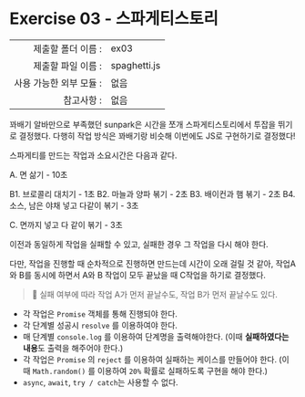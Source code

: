 # Exercise 03 - 스파게티스토리

|                      |                    |
| --------------------:| ------------------ |
|   제출할 폴더 이름 :     |  ex03              |
|   제출할 파일 이름 :     |  spaghetti.js      |
|   사용 가능한 외부 모듈 : |  없음               |
|   참고사항 :           |  없음                |

꽈배기 알바만으로 부족했던 sunpark은 시간을 쪼개 스파게티스토리에서 투잡을 뛰기로 결정했다. 다행히 작업 방식은 꽈배기랑 비슷해 이번에도 JS로 구현하기로 결정했다!

스파게티를 만드는 작업과 소요시간은 다음과 같다.

A. 면 삶기 - 10초

B1. 브로콜리 대치기 - 1초
B2. 마늘과 양파 볶기 - 2초
B3. 배이컨과 햄 볶기 - 2초
B4. 소스, 남은 야채 넣고 다같이 볶기 - 3초

C. 면까지 넣고 다 같이 볶기 - 3초

이전과 동일하게 작업을 실패할 수 있고, 실패한 경우 그 작업을 다시 해야 한다. 

다만, 작업을 진행할 때 순차적으로 진행하면 만드는데 시간이 오래 걸릴 것 같아, 작업A와 B를 동시에 하면서 A와 B 작업이 모두 끝났을 때 C작업을 하기로 결정했다. 

> 🤔 실패 여부에 따라 작업 A가 먼저 끝날수도, 작업 B가 먼저 끝날수도 있다.

- 각 작업은 `Promise` 객체를 통해 진행되야 한다.
- 각 단계별 성공시 `resolve` 를 이용하여야 한다.
- 매 단계별 `console.log` 를 이용하여 단계명을 출력해야한다. (이때 **실패하였다는 내용**도 출력을 해주어야 한다.)
- 각 작업은 `Promise` 의 `reject` 를 이용하여 실패하는 케이스를 만들어야 한다. (이 때 `Math.random()` 를 이용하여 `20%` 확률로 실패하도록 구현을 해야 한다.)
- `async`, `await`, `try / catch`는 사용할 수 없다.
